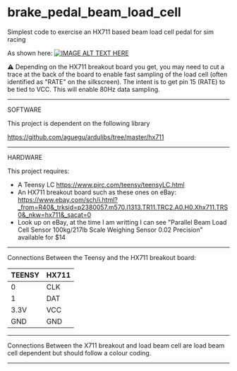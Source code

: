 # brake_pedal_beam_load_cell
Simplest code to exercise an HX711 based beam load cell pedal for sim racing

As shown here:
[![IMAGE ALT TEXT HERE](https://img.youtube.com/vi/SFxvEBrtIVg/0.jpg)](https://www.youtube.com/watch?v=SFxvEBrtIVg)

:warning: Depending on the HX711 breakout board you get, you may need to cut a trace at the back of the board to enable fast sampling of the load cell (often identified as "RATE" on the silkscreen). The intent is to get pin 15 (RATE) to be tied to VCC. This will enable 80Hz data sampling.

------

SOFTWARE

This project is dependent on the following library

https://github.com/aguegu/ardulibs/tree/master/hx711

------

HARDWARE

This project requires:
- A Teensy LC https://www.pjrc.com/teensy/teensyLC.html
- An HX711 breakout board such as these ones on eBay: https://www.ebay.com/sch/i.html?_from=R40&_trksid=p2380057.m570.l1313.TR11.TRC2.A0.H0.Xhx711.TRS0&_nkw=hx711&_sacat=0
- Look up on eBay, at the time I am writting I can see "Parallel Beam Load Cell Sensor 100kg/217lb Scale Weighing Sensor 0.02 Precision" available for $14

------

Connections Between the Teensy and the HX711 breakout board:

| TEENSY  | HX711 |
| ------------- | ------------- |
| 0  | CLK  |
| 1  | DAT  |
| 3.3V  | VCC  |
| GND  | GND  |

------

Connections Between the X711 breakout and load beam cell are load beam cell dependent but should follow a colour coding.

------
